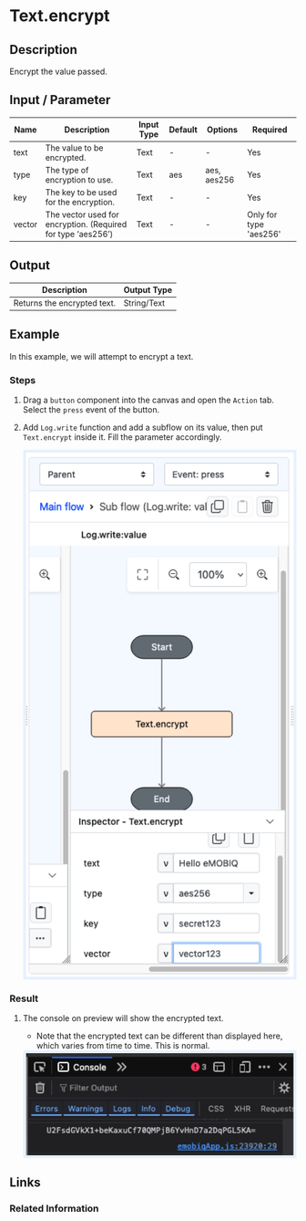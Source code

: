 # Text.encrypt

## Description

Encrypt the value passed.

## Input / Parameter

| Name   | Description                 | Input Type | Default | Options     | Required              |
|--------|-----------------------------| ------ |---------|-------------|-----------------------|
| text   | The value to be encrypted.  | Text | -       | -           | Yes                   |
| type   | The type of encryption to use.  | Text | aes      | aes, aes256 | Yes                   |
| key    | The key to be used for the encryption.  | Text | -       | -           | Yes                   |
| vector | The vector used for encryption. (Required for type ‘aes256’)  | Text | -       | -           | Only for type 'aes256' |

## Output

| Description                          | Output Type |
|--------------------------------------| ------ |
| Returns the encrypted text.  | String/Text |

## Example

In this example, we will attempt to encrypt a text.

### Steps

1. Drag a `button` component into the canvas and open the `Action` tab. Select the `press` event of the button.
2. Add `Log.write` function and add a subflow on its value, then put `Text.encrypt` inside it. Fill the parameter accordingly.

    <div style="display:flex; align-items:center; justify-content:center; background-color: #E7F1FF;">
        <img src="./encrypt-step-1.png"
        style="width: 100%; padding: 5px;"/>
    </div>


### Result

1. The console on preview will show the encrypted text.
   - Note that the encrypted text can be different than displayed here, which varies from time to time. This is normal.

    <div style="display:flex; align-items:center; justify-content:center; background-color: #E7F1FF;">
        <img src="./encrypt-result-1.png"
        style="width: 100%; padding: 5px;"/>
    </div>

## Links

### Related Information
